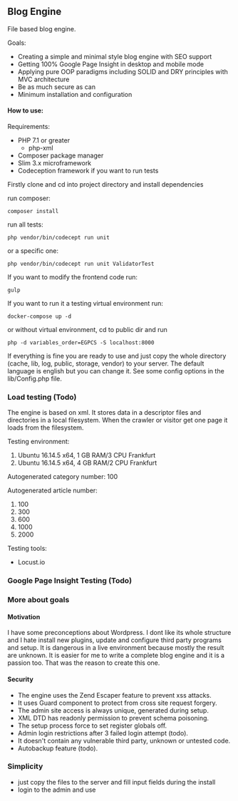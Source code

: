 ## Blog Engine

File based blog engine.

Goals:
- Creating a simple and minimal style blog engine with SEO support
- Getting 100% Google Page Insight in desktop and mobile mode
- Applying pure OOP paradigms including SOLID and DRY principles with MVC architecture
- Be as much secure as can
- Minimum installation and configuration

#### How to use:

Requirements:
- PHP 7.1 or greater
    - php-xml
- Composer package manager
- Slim 3.x microframework
- Codeception framework if you want to run tests

Firstly clone and cd into project directory and install dependencies

run composer:

```
composer install
```

run all tests:

```
php vendor/bin/codecept run unit
```

or a specific one:

```
php vendor/bin/codecept run unit ValidatorTest
```


If you want to modify the frontend code run:

```
gulp
```

If you want to run it a testing virtual environment run:

```
docker-compose up -d
```

or without virtual environment, cd to public dir and run

```
php -d variables_order=EGPCS -S localhost:8000
```

If everything is fine you are ready to use and just copy the whole directory (cache, lib, log, public, storage, vendor) to your server.
The default language is english but you can change it. See some config options in the lib/Config.php file.

### Load testing (Todo)

The engine is based on xml. It stores data in a descriptor files and directories in a local filesystem.
When the crawler or visitor get one page it loads from the filesystem.

Testing environment:

1. Ubuntu 16.14.5 x64, 1 GB RAM/3 CPU Frankfurt
2. Ubuntu 16.14.5 x64, 4 GB RAM/2 CPU Frankfurt

Autogenerated category number: 100

Autogenerated article number:

1. 100
2. 300
3. 600
4. 1000
5. 2000

Testing tools:

- Locust.io

### Google Page Insight Testing (Todo)



### More about goals

#### Motivation

I have some preconceptions about Wordpress. I dont like its whole structure and I hate install new plugins,
update and configure third party programs and setup. It is dangerous in a live environment because mostly the result are unknown.
It is easier for me to write a complete blog engine and it is a passion too. That was the reason to create this one.

#### Security

- The engine uses the Zend Escaper feature to prevent xss attacks.
- It uses Guard component to protect from cross site request forgery.
- The admin site access is always unique, generated during setup.
- XML DTD has readonly permission to prevent schema poisoning.
- The setup process force to set register globals off.
- Admin login restrictions after 3 failed login attempt (todo).
- It doesn't contain any vulnerable third party, unknown or untested code.
- Autobackup feature (todo).

### Simplicity

- just copy the files to the server and fill input fields during the install
- login to the admin and use